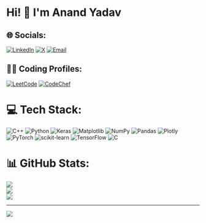 # Hi! 👋 I'm Anand Yadav

## 🌐 Socials:
[![LinkedIn](https://img.shields.io/badge/LinkedIn-%230077B5.svg?logo=linkedin&logoColor=white)](https://linkedin.com/in/anand-yadav-04b75324a/) 
[![X](https://img.shields.io/badge/X-black.svg?logo=X&logoColor=white)](https://x.com/anand_yyadav) 
[![Email](https://img.shields.io/badge/Email-D14836?logo=gmail&logoColor=white)](mailto:anand1032yadav@gmail.com) 

## 🧑‍💻 Coding Profiles:
[![LeetCode](https://img.shields.io/badge/LeetCode-%23FFA116.svg?style=for-the-badge&logo=LeetCode&logoColor=black)](https://leetcode.com/anand__yadav/) 
[![CodeChef](https://img.shields.io/badge/CodeChef-%23965A38.svg?style=for-the-badge&logo=CodeChef&logoColor=white)](https://www.codechef.com/users/anand1032)

# 💻 Tech Stack:
![C++](https://img.shields.io/badge/c++-%2300599C.svg?style=for-the-badge&logo=c%2B%2B&logoColor=white) 
![Python](https://img.shields.io/badge/python-3670A0?style=for-the-badge&logo=python&logoColor=ffdd54) 
![Keras](https://img.shields.io/badge/Keras-%23D00000.svg?style=for-the-badge&logo=Keras&logoColor=white) 
![Matplotlib](https://img.shields.io/badge/Matplotlib-%23ffffff.svg?style=for-the-badge&logo=Matplotlib&logoColor=black) 
![NumPy](https://img.shields.io/badge/numpy-%23013243.svg?style=for-the-badge&logo=numpy&logoColor=white) 
![Pandas](https://img.shields.io/badge/pandas-%23150458.svg?style=for-the-badge&logo=pandas&logoColor=white) 
![Plotly](https://img.shields.io/badge/Plotly-%233F4F75.svg?style=for-the-badge&logo=plotly&logoColor=white) 
![PyTorch](https://img.shields.io/badge/PyTorch-%23EE4C2C.svg?style=for-the-badge&logo=PyTorch&logoColor=white) 
![scikit-learn](https://img.shields.io/badge/scikit--learn-%23F7931E.svg?style=for-the-badge&logo=scikit-learn&logoColor=white) 
![TensorFlow](https://img.shields.io/badge/TensorFlow-%23FF6F00.svg?style=for-the-badge&logo=TensorFlow&logoColor=white) 
![C](https://img.shields.io/badge/c-%2300599C.svg?style=for-the-badge&logo=c&logoColor=white)

# 📊 GitHub Stats:
![](https://github-readme-stats.vercel.app/api?username=anandy07&theme=github_dark_dimmed&hide_border=false&include_all_commits=false&count_private=false)<br/>
![](https://nirzak-streak-stats.vercel.app/?user=anandy07&theme=github_dark_dimmed&hide_border=false)<br/>
![](https://github-readme-stats.vercel.app/api/top-langs/?username=anandy07&theme=github_dark_dimmed&hide_border=false&include_all_commits=false&count_private=false&layout=compact)

---

[![](https://visitcount.itsvg.in/api?id=anandy07&icon=0&color=0)](https://visitcount.itsvg.in)

<!-- Proudly created with GPRM ( https://gprm.itsvg.in ) -->
